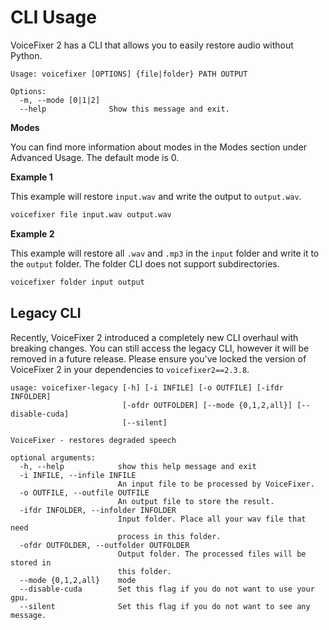 # CLI Usage

VoiceFixer 2 has a CLI that allows you to easily restore audio without Python.

```text
Usage: voicefixer [OPTIONS] {file|folder} PATH OUTPUT

Options:
  -m, --mode [0|1|2]
  --help              Show this message and exit.
```

**Modes**

You can find more information about modes in the Modes section under Advanced Usage. The default mode is 0.

**Example 1**

This example will restore `input.wav` and write the output to `output.wav`.

```bash
voicefixer file input.wav output.wav
```

**Example 2**

This example will restore all `.wav` and `.mp3` in the `input` folder and write it to the `output` folder. The folder CLI does not support subdirectories.

```bash
voicefixer folder input output
```

## Legacy CLI

Recently, VoiceFixer 2 introduced a completely new CLI overhaul with breaking changes. You can still access the legacy CLI, however it will be removed in a future release. Please ensure you've locked the version of VoiceFixer 2 in your dependencies to `voicefixer2==2.3.8`.

```text
usage: voicefixer-legacy [-h] [-i INFILE] [-o OUTFILE] [-ifdr INFOLDER]
                         [-ofdr OUTFOLDER] [--mode {0,1,2,all}] [--disable-cuda]
                         [--silent]

VoiceFixer - restores degraded speech

optional arguments:
  -h, --help            show this help message and exit
  -i INFILE, --infile INFILE
                        An input file to be processed by VoiceFixer.
  -o OUTFILE, --outfile OUTFILE
                        An output file to store the result.
  -ifdr INFOLDER, --infolder INFOLDER
                        Input folder. Place all your wav file that need
                        process in this folder.
  -ofdr OUTFOLDER, --outfolder OUTFOLDER
                        Output folder. The processed files will be stored in
                        this folder.
  --mode {0,1,2,all}    mode
  --disable-cuda        Set this flag if you do not want to use your gpu.
  --silent              Set this flag if you do not want to see any message.
```